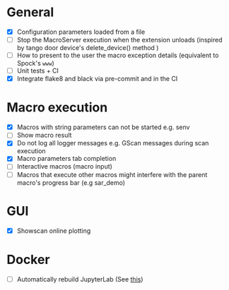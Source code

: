 # General

- [x] Configuration parameters loaded from a file
- [ ] Stop the MacroServer execution when the extension unloads (inspired by tango door device's delete_device() method )
- [ ] How to present to the user the macro exception details (equivalent to Spock's `www`)
- [ ] Unit tests + CI
- [x] Integrate flake8 and black via pre-commit and in the CI

# Macro execution

- [x] Macros with string parameters can not be started e.g. senv
- [ ] Show macro result
- [x] Do not log all logger messages e.g. GScan messages during scan execution
- [x] Macro parameters tab completion
- [ ] Interactive macros (macro input)
- [ ] Macros that execute other macros might interfere with the parent macro's progress bar (e.g sar_demo)

# GUI

- [x] Showscan online plotting

# Docker
- [ ] Automatically rebuild JupyterLab (See [this](https://github.com/plotly/jupyter-dash#jupyterlab-support))